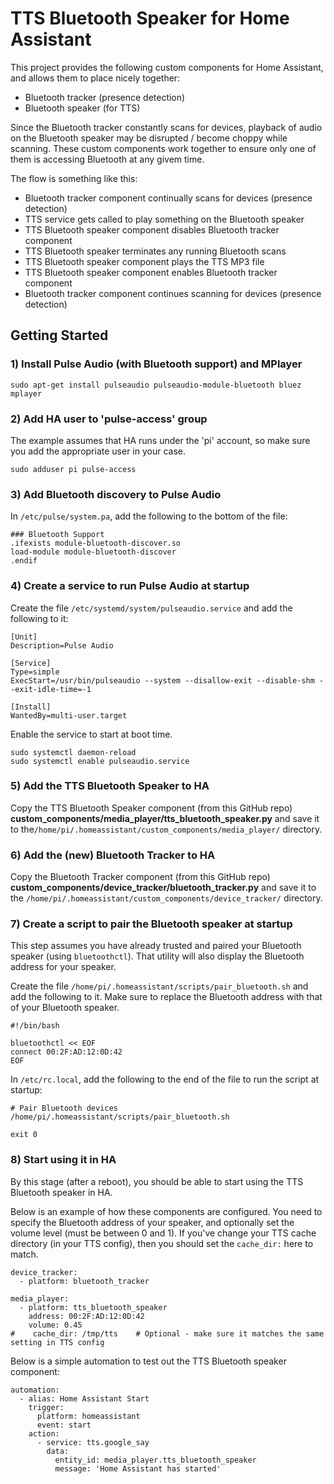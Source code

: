 # TTS Bluetooth Speaker for Home Assistant

This project provides the following custom components for Home Assistant, and allows them to place nicely together:

- Bluetooth tracker (presence detection)
- Bluetooth speaker (for TTS)

Since the Bluetooth tracker constantly scans for devices, playback of audio on the Bluetooth speaker may be disrupted / become choppy while scanning. These custom components work together to ensure only one of them is accessing Bluetooth at any givem time.

The flow is something like this:

- Bluetooth tracker component continually scans for devices (presence detection)
- TTS service gets called to play something on the Bluetooth speaker
- TTS Bluetooth speaker component disables Bluetooth tracker component
- TTS Bluetooth speaker terminates any running Bluetooth scans
- TTS Bluetooth speaker component plays the TTS MP3 file
- TTS Bluetooth speaker component enables Bluetooth tracker component
- Bluetooth tracker component continues scanning for devices (presence detection)

## Getting Started

### 1) Install Pulse Audio (with Bluetooth support) and MPlayer

```
sudo apt-get install pulseaudio pulseaudio-module-bluetooth bluez mplayer
```

### 2) Add HA user to 'pulse-access' group

The example assumes that HA runs under the 'pi' account, so make sure you add the appropriate user in your case.

```
sudo adduser pi pulse-access
```

### 3) Add Bluetooth discovery to Pulse Audio

In `/etc/pulse/system.pa`, add the following to the bottom of the file:

```
### Bluetooth Support
.ifexists module-bluetooth-discover.so
load-module module-bluetooth-discover
.endif
```

### 4) Create a service to run Pulse Audio at startup
Create the file `/etc/systemd/system/pulseaudio.service` and add the following to it:

```
[Unit]
Description=Pulse Audio

[Service]
Type=simple
ExecStart=/usr/bin/pulseaudio --system --disallow-exit --disable-shm --exit-idle-time=-1

[Install]
WantedBy=multi-user.target
```

Enable the service to start at boot time.

```
sudo systemctl daemon-reload
sudo systemctl enable pulseaudio.service
```

### 5) Add the TTS Bluetooth Speaker to HA

Copy the TTS Bluetooth Speaker component (from this GitHub repo)
**custom_components/media_player/tts_bluetooth_speaker.py** and save it to the`/home/pi/.homeassistant/custom_components/media_player/` directory.

### 6) Add the (new) Bluetooth Tracker to HA

Copy the Bluetooth Tracker component (from this GitHub repo)
**custom_components/device_tracker/bluetooth_tracker.py** and save it to the `/home/pi/.homeassistant/custom_components/device_tracker/` directory.

### 7) Create a script to pair the Bluetooth speaker at startup

This step assumes you have already trusted and paired your Bluetooth speaker (using `bluetoothctl`). That utility will also display the Bluetooth address for your speaker.

Create the file `/home/pi/.homeassistant/scripts/pair_bluetooth.sh` and add the following to it. Make sure to replace the Bluetooth address with that of your Bluetooth speaker.

```
#!/bin/bash

bluetoothctl << EOF
connect 00:2F:AD:12:0D:42
EOF
```

In `/etc/rc.local`, add the following to the end of the file to run the script at startup:

```
# Pair Bluetooth devices
/home/pi/.homeassistant/scripts/pair_bluetooth.sh

exit 0
```

### 8) Start using it in HA

By this stage (after a reboot), you should be able to start using the TTS Bluetooth speaker in HA.

Below is an example of how these components are configured. You need to specify the Bluetooth address of your speaker, and optionally set the volume level (must be between 0 and 1). If you've change your TTS cache directory (in your TTS config), then you should set the `cache_dir:` here to match.

```
device_tracker:
  - platform: bluetooth_tracker

media_player:
  - platform: tts_bluetooth_speaker
    address: 00:2F:AD:12:0D:42
    volume: 0.45
#    cache_dir: /tmp/tts    # Optional - make sure it matches the same setting in TTS config
```

Below is a simple automation to test out the TTS Bluetooth speaker component:

```
automation: 
  - alias: Home Assistant Start
    trigger:
      platform: homeassistant
      event: start
    action:
      - service: tts.google_say
        data:
          entity_id: media_player.tts_bluetooth_speaker
          message: 'Home Assistant has started'
```
